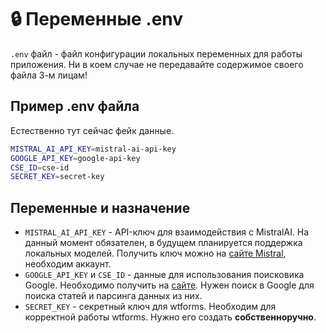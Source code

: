 # :lock: Переменные .env

`.env` файл - файл конфигурации локальных переменных для работы приложения. Ни в коем случае не передавайте содержимое своего файла 3-м лицам!

## Пример .env файла

Естественно тут сейчас фейк данные.

```bash
MISTRAL_AI_API_KEY=mistral-ai-api-key
GOOGLE_API_KEY=google-api-key
CSE_ID=cse-id
SECRET_KEY=secret-key
```

## Переменные и назначение

- `MISTRAL_AI_API_KEY` - API-ключ для взаимодействия с MistralAI. На данный момент обязателен, в будущем планируется поддержка локальных моделей. Получить ключ можно на [сайте Mistral](https://console.mistral.ai/api-keys), необходим аккаунт.
- `GOOGLE_API_KEY` и `CSE_ID` - данные для использования поисковика Google. Необходимо получить на [сайте](https://programmablesearchengine.google.com/controlpanel/all). Нужен поиск в Google для поиска статей и парсинга данных из них.
- `SECRET_KEY` - секретный ключ для wtforms. Необходим для корректной работы wtforms. Нужно его создать **собственноручно**.
